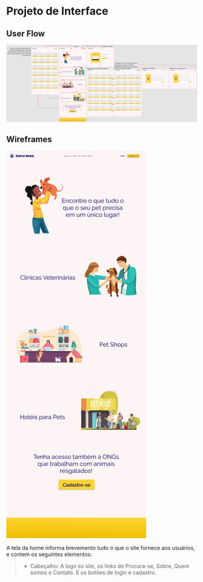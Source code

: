 # Projeto de Interface

## User Flow

![UserFlow](img/userflow.png)

## Wireframes

![Home](img/main-page.png)

A tela da home informa brevemento tudo o que o site fornece aos usuários, e contem os seguintes elementos:

> - Cabeçalho: A logo so site, os links de Procura-se, Sobre, Quem somos e Contato. E os botôes de login e cadastro.
